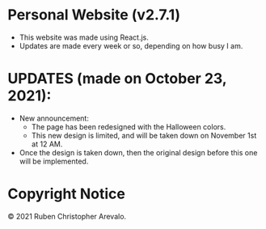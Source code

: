 # Personal Website (v2.7.1)

* This website was made using React.js.
* Updates are made every week or so, depending on how busy I am.

# UPDATES (made on October 23, 2021):

* New announcement:
    * The page has been redesigned with the Halloween colors.
    * This new design is limited, and will be taken down on November 1st at 12 AM.
* Once the design is taken down, then the original design before this one will be implemented.

# Copyright Notice

© 2021 Ruben Christopher Arevalo.
